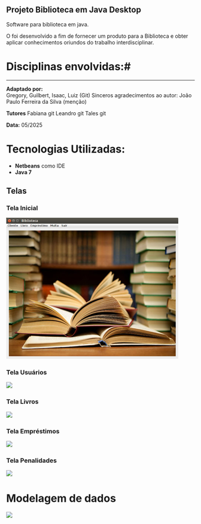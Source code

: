 ## Projeto Biblioteca em Java Desktop

Software para biblioteca em java.

O foi desenvolvido a fim de fornecer um produto para a Biblioteca e obter aplicar conhecimentos oriundos do trabalho interdisciplinar.

# Disciplinas envolvidas:#

---

**Adaptado por:**  
Gregory, Guilbert, Isaac, Luiz (Git)
Sinceros agradecimentos ao autor:  João Paulo Ferreira da Silva (menção) 

**Tutores**
Fabiana git
Leandro git
Tales git

**Data:** 05/2025

# Tecnologias Utilizadas:
- **Netbeans** como IDE
- **Java 7**

## Telas
### Tela Inicial
<img src="https://raw.githubusercontent.com/projetoseemlo/projeto_bliblioteca_eemlo_cod_java/master/imagens/tela-inicial.png" width="460" />

### Tela Usuários
<img src="https://raw.githubusercontent.com/paulojp-dev/projeto-biblioteca-java/master/imagens/tela-clientes.png" width="460" />

### Tela Livros
<img src="https://raw.githubusercontent.com/paulojp-dev/projeto-biblioteca-java/master/imagens/tela-livros.png" width="460" />

### Tela Empréstimos
<img src="https://raw.githubusercontent.com/paulojp-dev/projeto-biblioteca-java/master/imagens/tela-emprestimos.png" width="460" />

### Tela Penalidades
<img src="https://raw.githubusercontent.com/paulojp-dev/projeto-biblioteca-java/master/imagens/tela-multas.png" width="460" />

# Modelagem de dados
<img src="https://raw.githubusercontent.com/projetoseemlo/projeto_bliblioteca_eemlo_doc/main/Banco_de_dados/Modelagem/modelagem.png" width="460" />
